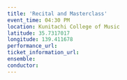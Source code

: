 ```yaml
---
title: 'Recital and Masterclass'
event_time: 04:30 PM
location: Kunitachi College of Music
latitude: 35.7317017
longitude: 139.411678
performance_url: 
ticket_information_url: 
ensemble: 
conductor: 
---
```

